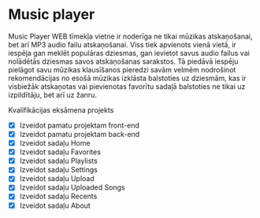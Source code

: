 # Music player

Music Player WEB tīmekļa vietne ir noderīga ne tikai mūzikas atskaņošanai, bet arī MP3 audio failu atskaņošanai. Viss tiek apvienots vienā vietā, ir iespēja gan meklēt populāras dziesmas, gan ievietot savus audio failus vai nolādētās dziesmas savos atskaņošanas sarakstos. Tā piedāvā iespēju pielāgot savu mūzikas klausīšanos pieredzi savām velmēm nodrošinot rekomendācijas no esošā mūzikas izklāsta balstoties uz dziesmām, kas ir visbiežāk atskaņotas vai pievienotas favorītu sadaļā balstoties ne tikai uz izpildītāju, bet arī uz žanru.

Kvalifikācijas eksāmena projekts
- [x] Izveidot pamatu projektam front-end
- [x] Izveidot pamatu projektam back-end
- [x] Izveidot sadaļu Home
- [x] Izveidot sadaļu Favorites
- [x] Izveidot sadaļu Playlists
- [x] Izveidot sadaļu Settings
- [x] Izveidot sadaļu Upload
- [x] Izveidot sadaļu Uploaded Songs
- [x] Izveidot sadaļu Recents
- [x] Izveidot sadaļu About
